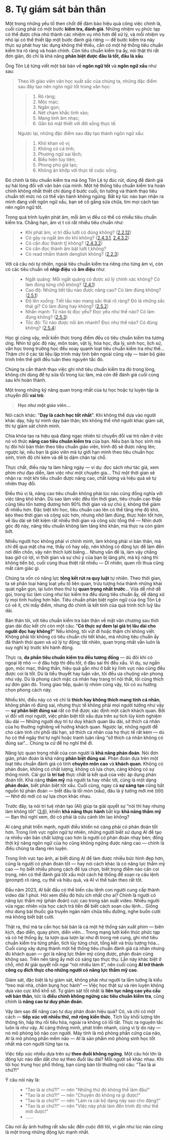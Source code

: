 # 8. Tự giám sát bản thân

Một trong những yếu tố then chốt để đảm bảo hiệu quả công việc chính là, cuối cùng phải có một bước **kiểm tra, đánh giá**. Những nhiệm vụ phức tạp có thể được chia nhỏ thành các nhiệm vụ nhỏ hơn để xử lý, và mỗi nhiệm vụ nhỏ lại có thể thiết lập một bước đánh giá riêng — để bước kiểm tra này thực sự phát huy tác dụng không thể thiếu, cần có một hệ thống tiêu chuẩn kiểm tra rõ ràng và hoàn chỉnh. Còn tiêu chuẩn kiểm tra ấy, nói thật thì rất đơn giản, đó chỉ là khả năng **phân biệt được đâu là tốt, đâu là xấu**.

Ông Tôn Lệ từng viết một bài bàn về **ngôn ngữ tốt** và **ngôn ngữ xấu** như sau:

> Theo lời giáo viên văn học xuất sắc của chúng ta, những đặc điểm sau đây tạo nên ngôn ngữ tốt trong văn học:
>
> > 1. Rõ ràng;
> > 2. Mộc mạc;
> > 3. Ngắn gọn;
> > 4. Nét chạm khắc tinh xảo;
> > 5. Mang tính âm nhạc;
> > 6. Gắn bó mật thiết với đời sống thực tế.
>
> Ngược lại, những đặc điểm sau đây tạo thành ngôn ngữ xấu:
>
> > 1. Khô khan vô vị;
> > 2. Không có cá tính;
> > 3. Phương ngữ sai lệch;
> > 4. Biểu hiện tùy tiện;
> > 5. Phong phú giả tạo;
> > 6. Không ăn khớp với thực tế cuộc sống.

Đó chính là tiêu chuẩn kiểm tra mà ông Tôn Lệ tự đúc rút, dùng để đánh giá sự hài lòng đối với văn bản của mình. Một hệ thống tiêu chuẩn kiểm tra hoàn chỉnh không nhất thiết chỉ dùng ở bước cuối, tin tưởng và thành thạo tiêu chuẩn tới mức nó có thể vận hành không ngừng. Bất kỳ lúc nào bạn nhận ra mình đang viết ngôn ngữ xấu, bạn sẽ cố gắng sửa chữa, tìm mọi cách tạo nên ngôn ngữ tốt.

Trong quá trình luyện phát âm, mỗi âm vị đều có thể có nhiều tiêu chuẩn kiểm tra. Chẳng hạn, âm vị <span class="pho">t</span> có rất nhiều tiêu chuẩn như:

> - Khi phát âm, vị trí đầu lưỡi có đúng không? ([2.2.12](/sounds-of-american-english/2.2.12-tsdz))
> - Có gây ra ngắt âm do khí không? ([2.4.3.1](/sounds-of-american-english/2.4.3-cc#_2-4-3-1-省音-elision), [2.4.3.2](/sounds-of-american-english/2.4.3-cc#_2-4-3-2-叠音-geminates))
> - Có cần đọc thành <span class="pho alt">tʃ</span> không? ([2.4.3.2](/sounds-of-american-english/2.4.3-cc#_2-4-3-3-同化-assimilation))
> - Có cần đọc thành âm bật lưỡi <span class="pho alt">t̬</span> không?
> - Có read nhầm thành <span class="pho alt">denglish</span> không? ([2.2.3](/sounds-of-american-english/2.2.3-td))

Với cả câu nói tự nhiên, ngoài tiêu chuẩn kiểm tra riêng cho từng âm vị, còn có các tiêu chuẩn về **nhịp điệu** và **âm điệu** như:

> - Ngắt quãng: Mỗi ngắt quãng có được xử lý chính xác không? Có làm đúng từng chỗ không? ([2.4.1](/sounds-of-american-english/2.4.1-stop))
> - Cao độ: Những tiết tấu nào được nâng cao? Có làm đúng không? ([2.5.1](/sounds-of-american-english/2.5.1-pitch))
> - Độ lên xuống: Tiết tấu nào mang sắc thái rõ ràng? Đó là những sắc thái gì? Có làm đúng hay không? ([2.5.2](/sounds-of-american-english/2.5.2-tone))
> - Nhấn mạnh: Từ nào bị đọc yếu? Đọc yếu như thế nào? Có làm đúng không? ([2.5.3](/sounds-of-american-english/2.5.3-emphasis))
> - Tốc độ: Từ nào được nối âm nhanh? Đọc như thế nào? Có đúng không? ([2.5.4](/sounds-of-american-english/2.5.4-pace))

Học gì cũng vậy, mỗi kiến thức trọng điểm đều có tiêu chuẩn kiểm tra tương ứng. Nhìn từ góc độ này, môn toán, vật lý, hóa học, địa lý, sinh học, lịch sử, văn học trong trường học đều xoay quanh loạt tiêu chuẩn kiểm tra như thế... Thậm chí ở các tài liệu lập trình máy tính bên ngoài cũng vậy — toàn bộ giáo trình trên thế giới đều tuân theo nguyên tắc đó.

Chúng ta cần thành thạo việc ghi nhớ tiêu chuẩn kiểm tra đó trong lòng, không chỉ dùng để tự sửa lỗi trong lúc làm, mà còn để đánh giá cuối cùng sau khi hoàn thành.

Một trong những kỹ năng quan trọng nhất của tự học hoặc tự luyện tập là chuyển đổi **vai trò**:

> **Học như một giáo viên…**

Nói cách khác: "**Dạy là cách học tốt nhất**". Khi không thể dựa vào người khác dạy, hãy tự mình dạy bản thân; khi không thể nhờ người khác giám sát, thì tự giám sát chính mình.

Chìa khóa tạo ra hiệu quả đáng ngạc nhiên từ chuyển đổi vai trò nằm ở việc nó vô thức **nâng cao tiêu chuẩn kiểm tra** của bạn. Nếu bạn là học sinh mà tự đòi hỏi bản thân theo tiêu chuẩn giáo viên, trình độ sẽ được nâng lên; ngược lại, nếu bạn là giáo viên mà tự giới hạn mình theo tiêu chuẩn học sinh, trình độ chỉ kém và dễ bị dậm chân tại chỗ.

Thực chất, điều này ta làm hằng ngày — ví dụ: đọc sách như tác giả, xem phim như đạo diễn, làm việc như một chuyên gia... Thử một thời gian sẽ nhận ra: một khi tiêu chuẩn được nâng cao, chất lượng và hiệu quả sẽ tự nhiên thay đổi.

Điều thú vị là, nâng cao tiêu chuẩn không phải lúc nào cũng đồng nghĩa với việc tăng khó khăn. Dù sao làm việc đều tốn thời gian, tiêu chuẩn cao thấp cũng tiêu tốn tương đương hơn 90% thời gian và sự chú ý, không thể giảm đi nhiều hơn. Đặc biệt khi học, tiêu chuẩn cao lên có thể tăng nhẹ độ khó, kéo theo thời gian và công sức hơn, nhưng nhờ làm đúng, thực hiện tốt hơn, về lâu dài sẽ tiết kiệm rất nhiều thời gian và công sức tổng thể — Nhìn dưới góc độ này, nâng tiêu chuẩn không làm tăng khó khăn, mà thực ra còn giảm bớt.

Nhiều người học không phải vì chính mình, làm không phải vì bản thân, mà chỉ để qua mặt cha mẹ, thầy cô hay sếp, nên không có động lực để làm đến nơi đến chốn, vậy nên thích lười biếng... Nhưng vấn đề là, làm vậy chẳng bao giờ có lợi, vì thời gian và sự chú ý của bạn bị lãng phí, mà kỹ năng thì không tiến bộ, cuối cùng thua thiệt rất nhiều — Dĩ nhiên, quen rồi thua cũng mất cảm giác gì.

Chúng ta vốn có năng lực **tổng kết rút ra quy luật** tự nhiên. Theo thời gian, ta sẽ phân loại hàng loạt yếu tố liên quan, trừu tượng hóa thành những khái quát ngắn gọn, lại luôn theo thứ tự **quan trọng nhất trước**… Vừa dễ nhớ dễ gọi, trong lúc làm cũng như lúc kiểm tra đều dùng tiêu chuẩn ấy, dễ dàng xử lý mọi tình huống hơn hẳn. Tiêu chuẩn phân biệt ngôn ngữ của ông Tôn Lệ có vẻ ít, chỉ mấy điểm, nhưng đó chính là kết tinh của quá trình tích luỹ lâu dài.

Bản thân tôi, với tiêu chuẩn kiểm tra bản thân về mặt văn chương sau thời gian dài đúc kết chỉ còn một câu: "**Có thực sự đem lại giá trị lâu dài cho người đọc hay không?**" Nếu không, tôi vứt đi hoặc thậm chí không viết. Không phải tôi không có tiêu chuẩn chi tiết khác, mà những tiêu chuẩn ấy đã thành thói quen và xử lý tự động; tất nhiên, quan trọng nhất vẫn luôn là suy nghĩ kỹ trước khi hành động.

Thực ra, **đa phần tiêu chuẩn kiểm tra đều tương đồng** — dù đôi khi có ngoại lệ nhỏ — ở đâu hợp thì đều tốt, ở đâu sai thì đều xấu. Ví dụ, sự ngắn gọn, mộc mạc, thẳng thắn, hiệu quả gần như ở bất kỳ lĩnh vực nào cũng đều được coi là tốt. Dù là tiểu thuyết hay luận văn, tôi đều ưa chuộng văn phong như vậy. Dù là phong cách mặc cá nhân hay trang trí nội thất, tôi cũng thích sự đơn giản đó. Trong giao tiếp, quản lý nhóm cũng vậy, tôi có xu hướng chọn phong cách này.

Nhiều khi, điều này có vẻ chỉ là **thích hay không thích mang tính cá nhân**, không phân rõ đúng sai, nhưng thực tế không phải mọi người tưởng như vậy — **sự phân biệt đúng sai** rất có thể được xác định một cách khách quan. Bởi vì đối với mọi người, việc phân biệt tốt xấu dựa trên sự tích lũy kinh nghiệm lâu dài — Những người duy trì tư duy khách quan lâu dài, sở thích cá nhân của họ thường nghiêng về hướng khách quan. Ngược lại, những người để cho cảm tính chi phối dài hạn, sở thích cá nhân của họ thực tế rất kém — dù họ có thể ngây thơ tự nghĩ hoặc tranh luận rằng “sở thích cá nhân không có đúng sai”... Chúng ta cứ để họ nghĩ thế đi.

Năng lực quan trọng nhất của con người là **khả năng phán đoán**. Nói đơn giản, phán đoán là khả năng **phân biệt đúng sai**. Phán đoán dựa trên một loạt tiêu chuẩn đánh giá có tính **chuyên môn cao** và **khách quan**. Không có phán đoán, không có chất lượng, không có lựa chọn, càng không có sự thông minh. Cái gọi là **trí tuệ** thực chất là kết quả của việc áp dụng phán đoán tốt. Khả năng **thẩm mỹ** mà người ta hay nhắc tới, cũng là một dạng **phán đoán**, biết phân biệt tốt xấu. Cuối cùng, ngay cả **sự sáng tạo** cũng bắt nguồn từ phán đoán — biết đâu là lối mòn (xấu), đâu là ý tưởng mới mẻ (tốt) — Nhờ đó mới có sự lựa chọn khác nhau.

Trước đây, ta nói trí tuệ nhân tạo (AI) giúp ta giải quyết sự “nói thì hay nhưng làm không tốt” ([3.6](/training-tasks/revolution#_3-6-类比)), khiến **khả năng thực hành** bắt kịp **khả năng thẩm mỹ** — Bạn thử nghĩ xem, đó có phải là cứu cánh lớn lao không?

AI càng phát triển mạnh, người điều khiển nó càng phải có phán đoán tốt hơn. Trong lĩnh vực ngôn ngữ tự nhiên, những người biết sử dụng AI để tạo ra nhiều văn bản chất lượng cao hơn là người có phán đoán nhạy bén; đồng thời kỹ năng ngôn ngữ của họ cũng không ngừng được nâng cao — chính là điều chúng ta đang rèn luyện.

Trong lĩnh vực tạo ảnh, ai biết dùng AI để làm được nhiều bức hình đẹp hơn, cũng là người có phán đoán tốt — hay nói cách khác là có năng lực thẩm mỹ cao — họ biết nhiều phong cách để lựa chọn, biết trọng điểm nào cần coi trọng, nên có thể đánh giá tốt xấu một cách hệ thống để soạn ra câu lệnh (_prompt_) rõ ràng, cụ thể và hiệu quả, và AI vì thế tuân theo rất tốt.

Đầu năm 2023, AI bắt đầu có thể biến câu lệnh con người cung cấp thành video dài 1 phút. Hỏi xem điều đó hữu ích nhất cho ai? Chính là người có năng lực thẩm mỹ (phán đoán) cực cao trong sản xuất video. Nhiều người vừa ngạc nhiên vừa học cách trả tiền để biết cách soạn câu lệnh... Giống như dùng bài thuốc gia truyền ngàn năm chữa tiểu đường, nghe buồn cười mà không biết bật cười.

Thật ra, thứ mà ta cần học bài bản là cả một hệ thống sản xuất phim — biên kịch, đạo diễn, quay phim, diễn viên... Trong mạng lưới kiến thức phức tạp và có hệ thống ấy, ta lượn qua lượn lại như đi trong mê cung, ghi nhớ tiêu chuẩn kiểm tra từng phần, tích lũy từng chút, tổng kết và trừu tượng hóa... Cuối cùng xây dựng thành một hệ thống tiêu chuẩn đánh giá cá nhân nhưng đủ khách quan — gọi là năng lực thẩm mỹ cũng được, phán đoán cũng không sao. Trên nền tảng ấy mới có sáng tạo thực thụ. Lần này khác biệt ở chỗ, nhờ AI giải quyết nỗi ngại “nói nhiều làm ít”, nên cuối cùng **AI trở thành công cụ đích thực cho những người có năng lực thẩm mỹ cao**.

Giám sát, đặc biệt là tự giám sát, không phải như người ta lầm tưởng là kiểu “treo mái nhà, châm bụng học hành” — Việc học thật sự và rèn luyện không dựa vào cực khổ khổ sở. Tự giám sát tốt nhất là **liên tục nâng cao yêu cầu với bản thân**, tức là **điều chỉnh không ngừng các tiêu chuẩn kiểm tra**, cũng chính là **nâng cao tư duy phán đoán**.

Vậy làm sao để nâng cao tư duy phán đoán hiệu quả? Có, và chỉ có một cách — **tiếp xúc với nhiều thứ, mở rộng kiến thức**. Tích lũy khối lượng lớn thông tin, hấp thụ rồi tiêu hóa, ngoài ra không có lối tắt. Thực ra nguyên tắc luôn là như vậy. AI càng thông minh, phát triển nhanh, cũng vì lý do này — nó mô phỏng bộ não con người. Máy tính là mô phỏng phần cứng của não, AI là mô phỏng phần mềm não — AI là sản phẩm mô phỏng sinh học tốt nhất mà con người từng tạo ra.

Việc tiếp xúc nhiều dựa trên sự **theo đuổi không ngừng**. Một câu hỏi lớn là động lực nào dẫn dắt cho sự theo đuổi lâu dài? Mỗi người sẽ khác nhau. Khi tôi học trung học phổ thông, bạn cùng bàn tôi thường nói câu: "Tao là ai chứ?!"

Ý câu nói này là:

> - "Tao là ai chứ?!" — nên "Những thứ đó không thể làm đâu!"
> - "Tao là ai chứ?!" — nên "Chuyện đó không ra gì được!"
> - "Tao là ai chứ?!" — nên "Làm ra cái bộ dạng này sao cho đặng?"
> - "Tao là ai chứ?!" — nên "Việc này phải làm đến trình độ như thế mới được!"
> - ......

Câu nói ấy ảnh hưởng rất sâu sắc đến cuộc đời tôi, vì gần như lúc nào cũng là một trong những động lực mạnh nhất.
